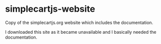 # simplecartjs-website
Copy of the simplecartjs.org website which includes the documentation.

I downloaded this site as it became unavailable and I basically needed the documentation.

